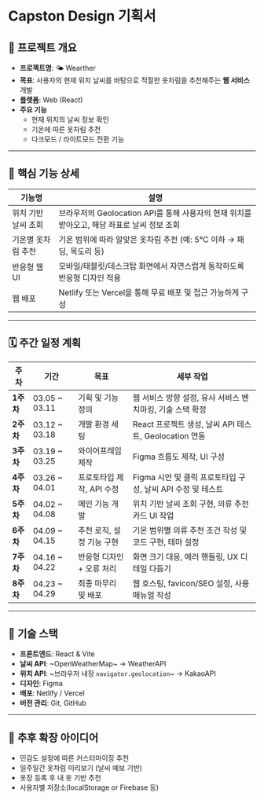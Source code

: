 # Capston Design 기획서

## 📌 프로젝트 개요

- **프로젝트명**: 🌤️ Wearther
- **목표**: 사용자의 현재 위치 날씨를 바탕으로 적절한 옷차림을 추천해주는 **웹 서비스** 개발
- **플랫폼**: Web (React)
- **주요 기능**
  - 현재 위치의 날씨 정보 확인
  - 기온에 따른 옷차림 추천
  - 다크모드 / 라이트모드 전환 기능

---

## 🧩 핵심 기능 상세

| 기능명 | 설명 |
|--------|------|
| 위치 기반 날씨 조회 | 브라우저의 Geolocation API를 통해 사용자의 현재 위치를 받아오고, 해당 좌표로 날씨 정보 조회 |
| 기온별 옷차림 추천 | 기온 범위에 따라 알맞은 옷차림 추천 (예: 5℃ 이하 → 패딩, 목도리 등) |
| 반응형 웹 UI | 모바일/태블릿/데스크탑 화면에서 자연스럽게 동작하도록 반응형 디자인 적용 |
| 웹 배포 | Netlify 또는 Vercel을 통해 무료 배포 및 접근 가능하게 구성 |

---

## 🗓️ 주간 일정 계획

| 주차 | 기간 | 목표 | 세부 작업 |
|------|------|------|-----------|
| **1주차** | 03.05 ~ 03.11 | 기획 및 기능 정의 | 웹 서비스 방향 설정, 유사 서비스 벤치마킹, 기술 스택 확정 |
| **2주차** | 03.12 ~ 03.18 | 개발 환경 세팅 | React 프로젝트 생성, 날씨 API 테스트, Geolocation 연동  |
| **3주차** | 03.19 ~ 03.25 | 와이어프레임 제작 | Figma 흐름도 제작, UI 구성 |
| **4주차** | 03.26 ~ 04.01 | 프로토타입 제작, API 수정 | Figma 시안 및 클릭 프로토타입 구성, 날씨 API 수정 및 테스트 |
| **5주차** | 04.02 ~ 04.08 | 메인 기능 개발 | 위치 기반 날씨 조회 구현, 의류 추천 카드 UI 작업 |
| **6주차** | 04.09 ~ 04.15 | 추천 로직, 설정 기능 구현 | 기온 범위별 의류 추천 조건 작성 및 코드 구현, 테마 설정|
| **7주차** | 04.16 ~ 04.22 | 반응형 디자인 + 오류 처리 | 화면 크기 대응, 에러 핸들링, UX 디테일 다듬기 |
| **8주차** | 04.23 ~ 04.29 | 최종 마무리 및 배포 | 웹 호스팅, favicon/SEO 설정, 사용 매뉴얼 작성 |

---

## 🔧 기술 스택

- **프론트엔드**: React & Vite
- **날씨 API**: ~OpenWeatherMap~ → WeatherAPI
- **위치 API**: ~브라우저 내장 `navigator.geolocation`~ → KakaoAPI
- **디자인**: Figma
- **배포**: Netlify / Vercel
- **버전 관리**: Git, GitHub

---

## 📎 추후 확장 아이디어

- 민감도 설정에 따른 커스터마이징 추천
- 일주일간 옷차림 미리보기 (날씨 예보 기반)
- 옷장 등록 후 내 옷 기반 추천
- 사용자별 저장소(localStorage or Firebase 등)
